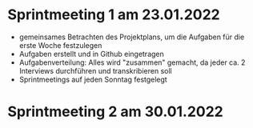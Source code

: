 # Sprintmeeting 1 am 23.01.2022

- gemeinsames Betrachten des Projektplans, um die Aufgaben für die erste Woche festzulegen
- Aufgaben erstellt und in Github eingetragen
- Aufgabenverteilung: Alles wird "zusammen" gemacht, da jeder ca. 2 Interviews durchführen und transkribieren soll
- Sprintmeetings auf jeden Sonntag festgelegt

# Sprintmeeting 2 am 30.01.2022
